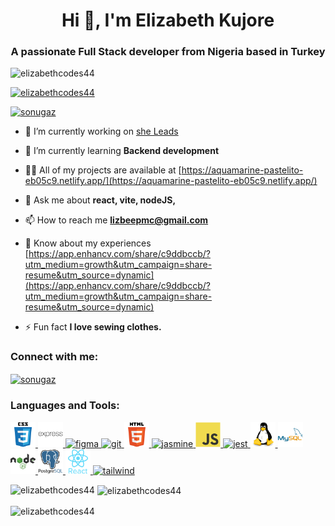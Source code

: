 <h1 align="center">Hi 👋, I'm Elizabeth Kujore</h1>
<h3 align="center">A passionate Full Stack developer from Nigeria based in Turkey</h3>

<p align="left"> <img src="https://komarev.com/ghpvc/?username=elizabethcodes44&label=Profile%20views&color=0e75b6&style=flat" alt="elizabethcodes44" /> </p>

<p align="left"> <a href="https://github.com/ryo-ma/github-profile-trophy"><img src="https://github-profile-trophy.vercel.app/?username=elizabethcodes44" alt="elizabethcodes44" /></a> </p>

<p align="left"> <a href="https://twitter.com/sonugaz" target="blank"><img src="https://img.shields.io/twitter/follow/sonugaz?logo=twitter&style=for-the-badge" alt="sonugaz" /></a> </p>

- 🔭 I’m currently working on [she Leads](https://sheleads.netlify.app/)

- 🌱 I’m currently learning **Backend development**

- 👨‍💻 All of my projects are available at [https://aquamarine-pastelito-eb05c9.netlify.app/](https://aquamarine-pastelito-eb05c9.netlify.app/)

- 💬 Ask me about **react, vite, nodeJS,**

- 📫 How to reach me **lizbeepmc@gmail.com**

- 📄 Know about my experiences [https://app.enhancv.com/share/c9ddbccb/?utm_medium=growth&utm_campaign=share-resume&utm_source=dynamic](https://app.enhancv.com/share/c9ddbccb/?utm_medium=growth&utm_campaign=share-resume&utm_source=dynamic)

- ⚡ Fun fact **I love sewing clothes.**

<h3 align="left">Connect with me:</h3>
<p align="left">
<a href="https://twitter.com/sonugaz" target="blank"><img align="center" src="https://raw.githubusercontent.com/rahuldkjain/github-profile-readme-generator/master/src/images/icons/Social/twitter.svg" alt="sonugaz" height="30" width="40" /></a>
</p>

<h3 align="left">Languages and Tools:</h3>
<p align="left"> <a href="https://www.w3schools.com/css/" target="_blank" rel="noreferrer"> <img src="https://raw.githubusercontent.com/devicons/devicon/master/icons/css3/css3-original-wordmark.svg" alt="css3" width="40" height="40"/> </a> <a href="https://expressjs.com" target="_blank" rel="noreferrer"> <img src="https://raw.githubusercontent.com/devicons/devicon/master/icons/express/express-original-wordmark.svg" alt="express" width="40" height="40"/> </a> <a href="https://www.figma.com/" target="_blank" rel="noreferrer"> <img src="https://www.vectorlogo.zone/logos/figma/figma-icon.svg" alt="figma" width="40" height="40"/> </a> <a href="https://git-scm.com/" target="_blank" rel="noreferrer"> <img src="https://www.vectorlogo.zone/logos/git-scm/git-scm-icon.svg" alt="git" width="40" height="40"/> </a> <a href="https://www.w3.org/html/" target="_blank" rel="noreferrer"> <img src="https://raw.githubusercontent.com/devicons/devicon/master/icons/html5/html5-original-wordmark.svg" alt="html5" width="40" height="40"/> </a> <a href="https://jasmine.github.io/" target="_blank" rel="noreferrer"> <img src="https://www.vectorlogo.zone/logos/jasmine/jasmine-icon.svg" alt="jasmine" width="40" height="40"/> </a> <a href="https://developer.mozilla.org/en-US/docs/Web/JavaScript" target="_blank" rel="noreferrer"> <img src="https://raw.githubusercontent.com/devicons/devicon/master/icons/javascript/javascript-original.svg" alt="javascript" width="40" height="40"/> </a> <a href="https://jestjs.io" target="_blank" rel="noreferrer"> <img src="https://www.vectorlogo.zone/logos/jestjsio/jestjsio-icon.svg" alt="jest" width="40" height="40"/> </a> <a href="https://www.linux.org/" target="_blank" rel="noreferrer"> <img src="https://raw.githubusercontent.com/devicons/devicon/master/icons/linux/linux-original.svg" alt="linux" width="40" height="40"/> </a> <a href="https://www.mysql.com/" target="_blank" rel="noreferrer"> <img src="https://raw.githubusercontent.com/devicons/devicon/master/icons/mysql/mysql-original-wordmark.svg" alt="mysql" width="40" height="40"/> </a> <a href="https://nodejs.org" target="_blank" rel="noreferrer"> <img src="https://raw.githubusercontent.com/devicons/devicon/master/icons/nodejs/nodejs-original-wordmark.svg" alt="nodejs" width="40" height="40"/> </a> <a href="https://www.postgresql.org" target="_blank" rel="noreferrer"> <img src="https://raw.githubusercontent.com/devicons/devicon/master/icons/postgresql/postgresql-original-wordmark.svg" alt="postgresql" width="40" height="40"/> </a> <a href="https://reactjs.org/" target="_blank" rel="noreferrer"> <img src="https://raw.githubusercontent.com/devicons/devicon/master/icons/react/react-original-wordmark.svg" alt="react" width="40" height="40"/> </a> <a href="https://tailwindcss.com/" target="_blank" rel="noreferrer"> <img src="https://www.vectorlogo.zone/logos/tailwindcss/tailwindcss-icon.svg" alt="tailwind" width="40" height="40"/> </a> </p>

<p><img align="left" src="https://github-readme-stats.vercel.app/api/top-langs?username=elizabethcodes44&show_icons=true&locale=en&layout=compact" alt="elizabethcodes44" /></p>

<p>&nbsp;<img align="center" src="https://github-readme-stats.vercel.app/api?username=elizabethcodes44&show_icons=true&locale=en" alt="elizabethcodes44" /></p>

<p><img align="center" src="https://github-readme-streak-stats.herokuapp.com/?user=elizabethcodes44&" alt="elizabethcodes44" /></p>

